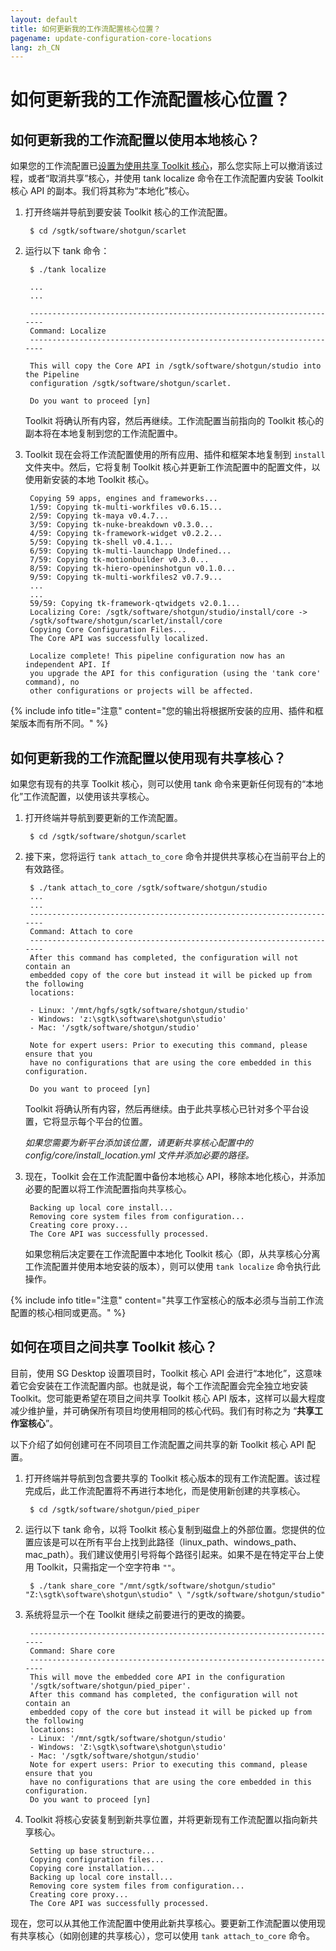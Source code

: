 ```yaml
---
layout: default
title: 如何更新我的工作流配置核心位置？
pagename: update-configuration-core-locations
lang: zh_CN
---
```


# 如何更新我的工作流配置核心位置？

## 如何更新我的工作流配置以使用本地核心？

如果您的工作流配置已[设置为使用共享 Toolkit 核心](https://support.shotgunsoftware.com/hc/en-us/articles/219040468#shared)，那么您实际上可以撤消该过程，或者“取消共享”核心，并使用 tank localize 命令在工作流配置内安装 Toolkit 核心 API 的副本。我们将其称为“本地化”核心。 

1. 打开终端并导航到要安装 Toolkit 核心的工作流配置。

        $ cd /sgtk/software/shotgun/scarlet

2. 运行以下 tank 命令：

        $ ./tank localize

        ...
        ...

        ----------------------------------------------------------------------
        Command: Localize
        ----------------------------------------------------------------------

        This will copy the Core API in /sgtk/software/shotgun/studio into the Pipeline
        configuration /sgtk/software/shotgun/scarlet.

        Do you want to proceed [yn]

   Toolkit 将确认所有内容，然后再继续。工作流配置当前指向的 Toolkit 核心的副本将在本地复制到您的工作流配置中。

3. Toolkit 现在会将工作流配置使用的所有应用、插件和框架本地复制到 `install` 文件夹中。然后，它将复制 Toolkit 核心并更新工作流配置中的配置文件，以使用新安装的本地 Toolkit 核心。


        Copying 59 apps, engines and frameworks...
        1/59: Copying tk-multi-workfiles v0.6.15...
        2/59: Copying tk-maya v0.4.7...
        3/59: Copying tk-nuke-breakdown v0.3.0...
        4/59: Copying tk-framework-widget v0.2.2...
        5/59: Copying tk-shell v0.4.1...
        6/59: Copying tk-multi-launchapp Undefined...
        7/59: Copying tk-motionbuilder v0.3.0...
        8/59: Copying tk-hiero-openinshotgun v0.1.0...
        9/59: Copying tk-multi-workfiles2 v0.7.9...
        ...
        ...
        59/59: Copying tk-framework-qtwidgets v2.0.1...
        Localizing Core: /sgtk/software/shotgun/studio/install/core ->
        /sgtk/software/shotgun/scarlet/install/core
        Copying Core Configuration Files...
        The Core API was successfully localized.

        Localize complete! This pipeline configuration now has an independent API. If
        you upgrade the API for this configuration (using the 'tank core' command), no
        other configurations or projects will be affected.

{% include info title="注意" content="您的输出将根据所安装的应用、插件和框架版本而有所不同。" %}

## 如何更新我的工作流配置以使用现有共享核心？
如果您有现有的共享 Toolkit 核心，则可以使用 tank 命令来更新任何现有的“本地化”工作流配置，以使用该共享核心。

1. 打开终端并导航到要更新的工作流配置。

        $ cd /sgtk/software/shotgun/scarlet

2. 接下来，您将运行 `tank attach_to_core` 命令并提供共享核心在当前平台上的有效路径。

        $ ./tank attach_to_core /sgtk/software/shotgun/studio
        ...
        ...
        ----------------------------------------------------------------------
        Command: Attach to core
        ----------------------------------------------------------------------
        After this command has completed, the configuration will not contain an
        embedded copy of the core but instead it will be picked up from the following
        locations:

        - Linux: '/mnt/hgfs/sgtk/software/shotgun/studio'
        - Windows: 'z:\sgtk\software\shotgun\studio'
        - Mac: '/sgtk/software/shotgun/studio'

        Note for expert users: Prior to executing this command, please ensure that you
        have no configurations that are using the core embedded in this configuration.

        Do you want to proceed [yn]

   Toolkit 将确认所有内容，然后再继续。由于此共享核心已针对多个平台设置，它将显示每个平台的位置。

   *如果您需要为新平台添加该位置，请更新共享核心配置中的 config/core/install_location.yml 文件并添加必要的路径。*

3. 现在，Toolkit 会在工作流配置中备份本地核心 API，移除本地化核心，并添加必要的配置以将工作流配置指向共享核心。

        Backing up local core install...
        Removing core system files from configuration...
        Creating core proxy...
        The Core API was successfully processed.

   如果您稍后决定要在工作流配置中本地化 Toolkit 核心（即，从共享核心分离工作流配置并使用本地安装的版本），则可以使用 `tank localize` 命令执行此操作。

{% include info title="注意" content="共享工作室核心的版本必须与当前工作流配置的核心相同或更高。" %}

## 如何在项目之间共享 Toolkit 核心？

目前，使用 SG Desktop 设置项目时，Toolkit 核心 API 会进行“本地化”，这意味着它会安装在工作流配置内部。也就是说，每个工作流配置会完全独立地安装 Toolkit。您可能更希望在项目之间共享 Toolkit 核心 API 版本，这样可以最大程度减少维护量，并可确保所有项目均使用相同的核心代码。我们有时称之为 “**共享工作室核心**”。

以下介绍了如何创建可在不同项目工作流配置之间共享的新 Toolkit 核心 API 配置。

1. 打开终端并导航到包含要共享的 Toolkit 核心版本的现有工作流配置。该过程完成后，此工作流配置将不再进行本地化，而是使用新创建的共享核心。

        $ cd /sgtk/software/shotgun/pied_piper

2. 运行以下 tank 命令，以将 Toolkit 核心复制到磁盘上的外部位置。您提供的位置应该是可以在所有平台上找到此路径（linux_path、windows_path、mac_path）。我们建议使用引号将每个路径引起来。如果不是在特定平台上使用 Toolkit，只需指定一个空字符串 `""`。 

        $ ./tank share_core "/mnt/sgtk/software/shotgun/studio" "Z:\sgtk\software\shotgun\studio" \ "/sgtk/software/shotgun/studio"

3. 系统将显示一个在 Toolkit 继续之前要进行的更改的摘要。

        ----------------------------------------------------------------------
        Command: Share core
        ----------------------------------------------------------------------
        This will move the embedded core API in the configuration
        '/sgtk/software/shotgun/pied_piper'.
        After this command has completed, the configuration will not contain an
        embedded copy of the core but instead it will be picked up from the following
        locations:
        - Linux: '/mnt/sgtk/software/shotgun/studio'
        - Windows: 'Z:\sgtk\software\shotgun\studio'
        - Mac: '/sgtk/software/shotgun/studio'
        Note for expert users: Prior to executing this command, please ensure that you
        have no configurations that are using the core embedded in this configuration.
        Do you want to proceed [yn]

4. Toolkit 将核心安装复制到新共享位置，并将更新现有工作流配置以指向新共享核心。

        Setting up base structure...
        Copying configuration files...
        Copying core installation...
        Backing up local core install...
        Removing core system files from configuration...
        Creating core proxy...
        The Core API was successfully processed.

现在，您可以从其他工作流配置中使用此新共享核心。要更新工作流配置以使用现有共享核心（如刚创建的共享核心），您可以使用 `tank attach_to_core` 命令。